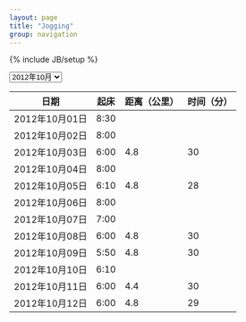 ```yaml
---
layout: page
title: "Jogging"
group: navigation
---
```

{% include JB/setup %}
<script language="JavaScript"> 
<!-- 
var vis = 'j1210';
function change(){ 
		    vis=document.getElementById('jogging').value; 
			var j1209 = document.getElementById('j1209'); 
			var j1210 = document.getElementById('j1210');
			if(vis=='j1209'){ 
					j1209.style.display = 'block'; 
					j1210.style.display = 'none'; 
					vis = 'j1209';
			}else if(vis=='j1210'){ 
					j1209.style.display = 'none'; 
					j1210.style.display = 'block'; 
					vis = 'j1210'; 
			}else{ 
					j1209.style.display = 'none'; 
					j1210.style.display = 'block'; 
			} 
} 

//-->
</script>

<div id="selectbox">
<select id="jogging" onchange="change()">
<option value="j1209">2012年09月</option>
<option value="j1210" selected="selected">2012年10月</option>
</select>
</div>
<p />
<div id = "j1209" style = "display:none;">
<section class="jogging">
  <table>
    <thead>
	  <tr>
	    <th>日期</th>
	    <th>起床</th>
	    <th>距离（公里）</th>
	    <th>时间（分）</th>
	  </tr>
	</thead>
	<tbody>
	  <tr>
	    <td>2012年09月01日</td>
	    <td>5:45</td>
	    <td></td>
        <td></td>
	  </tr>
	  <tr>
	    <td>2012年09月02日</td>
	    <td>7:00</td>
	    <td></td>
        <td></td>
	  </tr>
	  <tr>
	    <td>2012年09月03日</td>
	    <td>5:00</td>
	    <td></td>
        <td></td>
	  </tr>
	  <tr>
	    <td>2012年09月04日</td>
	    <td>6:15</td>
	    <td>4.8</td>
        <td>30</td>
	  </tr>
	  <tr>
	    <td>2012年09月05日</td>
	    <td>5:30</td>
	    <td>4.5</td>
        <td>30</td>
	  </tr>
	  <tr>
	    <td>2012年09月06日</td>
	    <td>5:55</td>
	    <td>7.2</td>
        <td>50</td>
	  </tr>
	  <tr>
	    <td>2012年09月07日</td>
	    <td>6:05</td>
	    <td>4.8</td>
        <td>31</td>
	  </tr>
	  <tr>
	    <td>2012年09月08日</td>
	    <td>6:10</td>
	    <td>8.8</td>
        <td>60</td>
	  </tr>
	  <tr>
	    <td>2012年09月09日</td>
	    <td>5:40</td>
	    <td>6.0</td>
        <td>36</td>
	  </tr>
	  <tr>
	    <td>2012年09月10日</td>
	    <td>6:30</td>
	    <td></td>
        <td></td>
	  </tr>
	  <tr>
	    <td>2012年09月11日</td>
	    <td>5:50</td>
	    <td>5.2</td>
        <td>30</td>
	  </tr>
	  <tr>
	    <td>2012年09月12日</td>
	    <td>7:00</td>
	    <td>4.8</td>
        <td>30</td>
	  </tr>
	  <tr>
	    <td>2012年09月13日</td>
	    <td>5:35</td>
	    <td>4.0</td>
        <td>30</td>
	  </tr>
	  <tr>
	    <td>2012年09月14日</td>
	    <td>5:25</td>
	    <td>4.8</td>
        <td>30</td>
	  </tr>
	  <tr>
	    <td>2012年09月15日</td>
	    <td></td>
	    <td></td>
        <td></td>
	  </tr>
	  <tr>
	    <td>2012年09月16日</td>
	    <td>6:30</td>
	    <td></td>
        <td></td>
	  </tr>
	  <tr>
	    <td>2012年09月17日</td>
	    <td>6:00</td>
	    <td></td>
        <td></td>
	  </tr>
	  <tr>
	    <td>2012年09月18日</td>
	    <td>10:00</td>
	    <td></td>
        <td></td>
	  </tr>
	  <tr>
	    <td>2012年09月19日</td>
	    <td>7:00</td>
	    <td></td>
        <td></td>
	  </tr>
	  <tr>
	    <td>2012年09月20日</td>
	    <td>5:55</td>
	    <td></td>
        <td></td>
	  </tr>
	  <tr>
	    <td>2012年09月21日</td>
	    <td>5:25</td>
	    <td>5.6</td>
        <td>40</td>
	  </tr>
	  <tr>
	    <td>2012年09月22日</td>
	    <td>5:30</td>
	    <td>10.0</td>
        <td>70</td>
	  </tr>
	  <tr>
	    <td>2012年09月23日</td>
	    <td>6:30</td>
	    <td>4.8</td>
        <td>30</td>
	  </tr>
	  <tr>
	    <td>2012年09月24日</td>
	    <td>5:30</td>
	    <td>4.8</td>
        <td>30</td>
	  </tr>
	  <tr>
	    <td>2012年09月25日</td>
	    <td>6:45</td>
	    <td></td>
        <td></td>
	  </tr>
	  <tr>
	    <td>2012年09月26日</td>
	    <td>5:50</td>
	    <td>5.2</td>
        <td>30</td>
	  </tr>
	  <tr>
	    <td>2012年09月27日</td>
	    <td>6:30</td>
	    <td>5.2</td>
        <td>29</td>
	  </tr>
	  <tr>
	    <td>2012年09月28日</td>
	    <td>6:30</td>
	    <td></td>
        <td></td>
	  </tr>
	  <tr>
	    <td>2012年09月29日</td>
	    <td>6:20</td>
	    <td>10.0</td>
        <td>67</td>
	  </tr>
	  <tr>
	    <td>2012年09月30日</td>
	    <td>10:00</td>
	    <td></td>
        <td></td>
	  </tr>
	  <tr>
	    <td>2012年09月</td>
	    <td>6:20</td>
	    <td>100.5</td>
        <td>653</td>
	  </tr>
	</tbody>
  </table>
</section>
</div>

<div id = "j1210">
<section class="jogging">
  <table>
    <thead>
	  <tr>
	    <th>日期</th>
	    <th>起床</th>
	    <th>距离（公里）</th>
	    <th>时间（分）</th>
	  </tr>
	</thead>
	<tbody>
	  <tr>
	    <td>2012年10月01日</td>
	    <td>8:30</td>
	    <td></td>
        <td></td>
	  </tr>
	  <tr>
	    <td>2012年10月02日</td>
	    <td>8:00</td>
	    <td></td>
        <td></td>
	  </tr>
	  <tr>
	    <td>2012年10月03日</td>
	    <td>6:00</td>
	    <td>4.8</td>
        <td>30</td>
	  </tr>
	  <tr>
	    <td>2012年10月04日</td>
	    <td>8:00</td>
	    <td></td>
        <td></td>
	  </tr>
	  <tr>
	    <td>2012年10月05日</td>
	    <td>6:10</td>
	    <td>4.8</td>
        <td>28</td>
	  </tr>
	  <tr>
	    <td>2012年10月06日</td>
	    <td>8:00</td>
	    <td></td>
        <td></td>
	  </tr>
	  <tr>
	    <td>2012年10月07日</td>
	    <td>7:00</td>
	    <td></td>
        <td></td>
	  </tr>
	  <tr>
	    <td>2012年10月08日</td>
	    <td>6:00</td>
	    <td>4.8</td>
        <td>30</td>
	  </tr>
	  <tr>
	    <td>2012年10月09日</td>
	    <td>5:50</td>
	    <td>4.8</td>
        <td>30</td>
	  </tr>
	  <tr>
	    <td>2012年10月10日</td>
	    <td>6:10</td>
	    <td></td>
        <td></td>
	  </tr>
	  <tr>
	    <td>2012年10月11日</td>
	    <td>6:00</td>
	    <td>4.4</td>
        <td>30</td>
	  </tr>
	  <tr>
	    <td>2012年10月12日</td>
	    <td>6:00</td>
	    <td>4.8</td>
        <td>29</td>
	  </tr>
    </tbody>
  </table>
</section>
</div>

